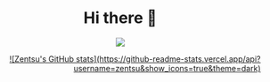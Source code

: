 <h1 align='center'> Hi there 👋</h1>

<p align="center">
<a href="https://discord.com/users/666673097683763229">
  <img src="https://plug.ninja/theme-1/666673097683763229?size=2048">
  </p>
  
  <p align="right">
 ![Zentsu's GitHub stats](https://github-readme-stats.vercel.app/api?username=zentsu&show_icons=true&theme=dark)
    </p>
<!--

- 🔭 I’m currently working on ...
- 🌱 I’m currently learning ...
- 👯 I’m looking to collaborate on ...
- 🤔 I’m looking for help with ...
- 💬 Ask me about ...
- 📫 How to reach me: ...
- 😄 Pronouns: ...
- ⚡ Fun fact: ...
-->
